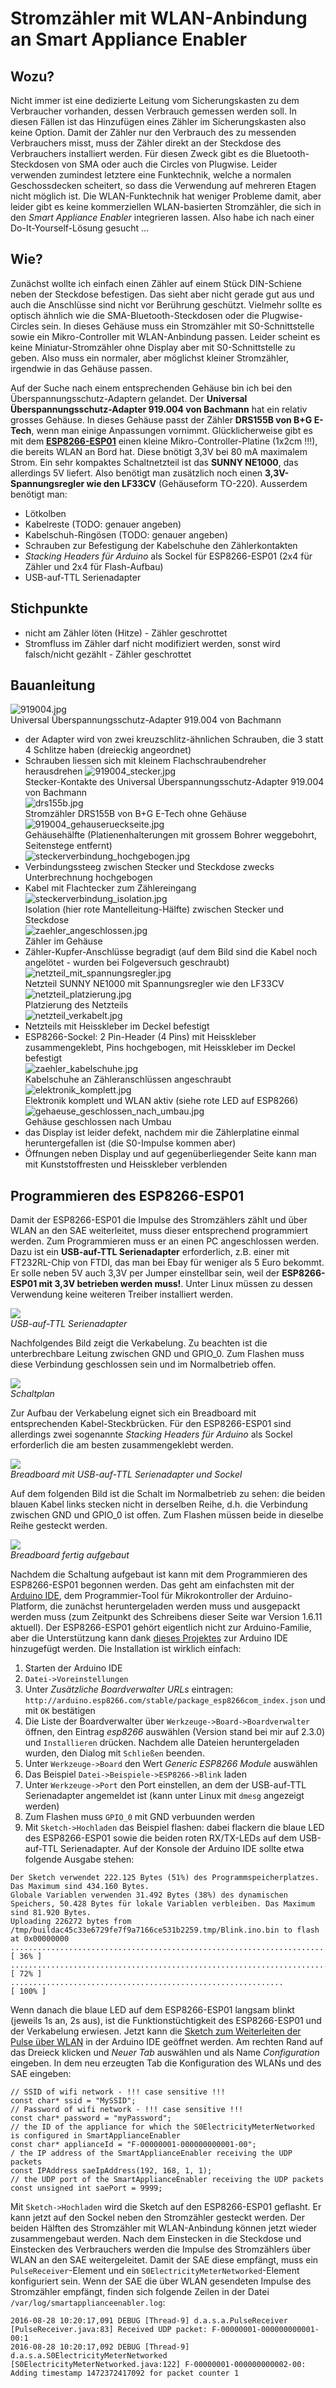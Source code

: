 # Stromzähler mit WLAN-Anbindung an Smart Appliance Enabler

## Wozu?
Nicht immer ist eine dedizierte Leitung vom Sicherungskasten zu dem Verbraucher vorhanden, dessen Verbrauch gemessen werden soll.
In diesen Fällen ist das Hinzufügen eines Zähler im Sicherungskasten also keine Option.
Damit der Zähler nur den Verbrauch des zu messenden Verbrauchers misst, muss der Zähler direkt an der Steckdose des Verbrauchers installiert werden.
Für diesen Zweck gibt es die Bluetooth-Steckdosen von SMA oder auch die Circles von Plugwise.
Leider verwenden zumindest letztere eine Funktechnik, welche a normalen Geschossdecken scheitert, so dass die Verwendung auf mehreren Etagen nicht möglich ist.
Die WLAN-Funktechnik hat weniger Probleme damit, aber leider gibt es keine kommerziellen WLAN-basierten Stromzähler, die sich in den *Smart Appliance Enabler* integrieren lassen.
Also habe ich nach einer Do-It-Yourself-Lösung gesucht ...

## Wie?
Zunächst wollte ich einfach einen Zähler auf einem Stück DIN-Schiene neben der Steckdose befestigen.
Das sieht aber nicht gerade gut aus und auch die Anschlüsse sind nicht vor Berührung geschützt.
Vielmehr sollte es optisch ähnlich wie die SMA-Bluetooth-Steckdosen oder die Plugwise-Circles sein.
In dieses Gehäuse muss ein Stromzähler mit S0-Schnittstelle sowie ein Mikro-Controller mit WLAN-Anbindung passen.
Leider scheint es keine Miniatur-Stromzähler ohne Display aber mit S0-Schnittstelle zu geben.
Also muss ein normaler, aber möglichst kleiner Stromzähler, irgendwie in das Gehäuse passen.

Auf der Suche nach einem entsprechenden Gehäuse bin ich bei den Überspannungsschutz-Adaptern gelandet.
Der **Universal Überspannungsschutz-Adapter 919.004 von Bachmann** hat ein relativ grosses Gehäuse.
In dieses Gehäuse passt der Zähler **DRS155B von B+G E-Tech**, wenn man einige Anpassungen vornimmt.
Glücklicherweise gibt es mit dem [**ESP8266-ESP01**](http://www.esp8266.com/wiki/doku.php?id=esp8266-module-family#esp-01) einen kleine Mikro-Controller-Platine (1x2cm !!!), die bereits WLAN an Bord hat.
Diese bnötigt 3,3V bei 80 mA maximalem Strom. Ein sehr kompaktes Schaltnetzteil ist das **SUNNY NE1000**, das allerdings 5V liefert.
Also benötigt man zusätzlich noch einen **3,3V-Spannungsregler wie den LF33CV** (Gehäuseform TO-220).
Ausserdem benötigt man:
- Lötkolben
- Kabelreste (TODO: genauer angeben) 
- Kabelschuh-Ringösen (TODO: genauer angeben)
- Schrauben zur Befestigung der Kabelschuhe den Zählerkontakten
- *Stacking Headers für Arduino* als Sockel für ESP8266-ESP01 (2x4 für Zähler und 2x4 für Flash-Aufbau)
- USB-auf-TTL Serienadapter

## Stichpunkte
- nicht am Zähler löten (Hitze) - Zähler geschrottet
- Stromfluss im Zähler darf nicht modifiziert werden, sonst wird falsch/nicht gezählt  - Zähler geschrottet 

## Bauanleitung
![919004.jpg](https://github.com/camueller/SmartApplianceEnabler/blob/master/pics/919004.jpg)  
Universal Überspannungsschutz-Adapter 919.004 von Bachmann
- der Adapter wird von zwei kreuzschlitz-ähnlichen Schrauben, die 3 statt 4 Schlitze haben (dreieckig angeordnet)
- Schrauben liessen sich mit kleinem Flachschraubendreher herausdrehen
![919004_stecker.jpg](https://github.com/camueller/SmartApplianceEnabler/blob/master/pics/919004_stecker.jpg)  
Stecker-Kontakte des Universal Überspannungsschutz-Adapter 919.004 von Bachmann  
![drs155b.jpg](https://github.com/camueller/SmartApplianceEnabler/blob/master/pics/drs155b.jpg)  
Stromzähler DRS155B von B+G E-Tech ohne Gehäuse  
![919004_gehauserueckseite.jpg](https://github.com/camueller/SmartApplianceEnabler/blob/master/pics/919004_gehauserueckseite.jpg)  
Gehäusehälfte (Platienenhalterungen mit grossem Bohrer weggebohrt, Seitenstege entfernt)  
![steckerverbindung_hochgebogen.jpg](https://github.com/camueller/SmartApplianceEnabler/blob/master/pics/steckerverbindung_hochgebogen.jpg)  
- Verbindungssteeg zwischen Stecker und Steckdose zwecks Unterbrechnung hochgebogen
- Kabel mit Flachtecker zum Zählereingang  
![steckerverbindung_isolation.jpg](https://github.com/camueller/SmartApplianceEnabler/blob/master/pics/steckerverbindung_isolation.jpg)  
Isolation (hier rote Mantelleitung-Hälfte) zwischen Stecker und Steckdose  
![zaehler_angeschlossen.jpg](https://github.com/camueller/SmartApplianceEnabler/blob/master/pics/zaehler_angeschlossen.jpg)   
Zähler im Gehäuse
- Zähler-Kupfer-Anschlüsse begradigt (auf dem Bild sind die Kabel noch angelötet - wurden bei Folgeversuch geschraubt)  
![netzteil_mit_spannungsregler.jpg](https://github.com/camueller/SmartApplianceEnabler/blob/master/pics/netzteil_mit_spannungsregler.jpg)  
Netzteil SUNNY NE1000 mit Spannungsregler wie den LF33CV  
![netzteil_platzierung.jpg](https://github.com/camueller/SmartApplianceEnabler/blob/master/pics/netzteil_platzierung.jpg)  
Platzierung des Netzteils  
![netzteil_verkabelt.jpg](https://github.com/camueller/SmartApplianceEnabler/blob/master/pics/netzteil_verkabelt.jpg)  
- Netzteils mit Heisskleber im Deckel befestigt
- ESP8266-Sockel: 2 Pin-Header (4 Pins) mit Heisskleber zusammengeklebt, Pins hochgebogen, mit Heisskleber im Deckel befestigt  
![zaehler_kabelschuhe.jpg](https://github.com/camueller/SmartApplianceEnabler/blob/master/pics/zaehler_kabelschuhe.jpg)  
Kabelschuhe an Zähleranschlüssen angeschraubt  
![elektronik_komplett.jpg](https://github.com/camueller/SmartApplianceEnabler/blob/master/pics/elektronik_komplett.jpg)  
Elektronik komplett und WLAN aktiv (siehe rote LED auf ESP8266)  
![gehaeuse_geschlossen_nach_umbau.jpg](https://github.com/camueller/SmartApplianceEnabler/blob/master/pics/gehaeuse_geschlossen_nach_umbau.jpg)  
Gehäuse geschlossen nach Umbau
- das Display ist leider defekt, nachdem mir die Zählerplatine einmal heruntergefallen ist (die S0-Impulse kommen aber) 
- Öffnungen neben Display und auf gegenüberliegender Seite kann man mit Kunststoffresten und Heisskleber verblenden

## Programmieren des ESP8266-ESP01

Damit der ESP8266-ESP01 die Impulse des Stromzählers zählt und über WLAN an den SAE weiterleitet, muss dieser entsprechend programmiert werden.  Zum Programmieren muss er an einen PC angeschlossen werden. Dazu ist ein **USB-auf-TTL Serienadapter** erforderlich, z.B. einer mit FT232RL-Chip von FTDI, das man bei Ebay für weniger als 5 Euro bekommt. Er solle neben 5V auch 3,3V per Jumper einstellbar sein, weil der **ESP8266-ESP01 mit 3,3V betrieben werden muss!**. Unter Linux müssen zu dessen Verwendung keine weiteren Treiber installiert werden.

![](https://github.com/camueller/SmartApplianceEnabler/blob/master/pics/FT232RLAdapter.png)  
*USB-auf-TTL Serienadapter*

Nachfolgendes Bild zeigt die Verkabelung. Zu beachten ist die unterbrechbare Leitung zwischen GND und GPIO_0.
Zum Flashen muss diese Verbindung geschlossen sein und im Normalbetrieb offen.

![](https://github.com/camueller/SmartApplianceEnabler/blob/master/pics/Schaltplan_ESP8266-01-FTDI.png)  
*Schaltplan*

Zur Aufbau der Verkabelung eignet sich ein Breadboard mit entsprechenden Kabel-Steckbrücken. Für den ESP8266-ESP01 sind allerdings zwei sogenannte *Stacking Headers für Arduino* als Sockel erforderlich die am besten zusammengeklebt werden.

![](https://github.com/camueller/SmartApplianceEnabler/blob/master/pics/FT232RLAdapter_mit_Breadboard.jpg)  
*Breadboard mit USB-auf-TTL Serienadapter und Sockel*

Auf dem folgenden Bild ist die Schalt im Normalbetrieb zu sehen: die beiden blauen Kabel links stecken nicht in derselben Reihe, d.h. die Verbindung zwischen GND und GPIO_0 ist offen. Zum Flashen müssen beide in dieselbe Reihe gesteckt werden.

![](https://github.com/camueller/SmartApplianceEnabler/blob/master/pics/FT232RLAdapter_mit_ESP8266-01.jpg)  
*Breadboard fertig aufgebaut*

Nachdem die Schaltung aufgebaut ist kann mit dem Programmieren des ESP8266-ESP01 begonnen werden. Das geht am einfachsten mit der [Arduino IDE](https://www.arduino.cc/en/Main/Software), dem Programmier-Tool für Mikrokontroller der Arduino-Platform, die zunächst heruntergeladen werden muss und ausgepackt werden muss (zum Zeitpunkt des Schreibens dieser Seite war Version 1.6.11 aktuell). Der ESP8266-ESP01 gehört eigentlich nicht zur Arduino-Familie, aber die Unterstützung kann dank [dieses Projektes](https://github.com/esp8266/Arduino) zur Arduino IDE hinzugefügt werden. Die Installation ist wirklich einfach:

1. Starten der Arduino IDE
2. ```Datei->Voreinstellungen``` 
3. Unter *Zusätzliche Boardverwalter URLs* eintragen: ```http://arduino.esp8266.com/stable/package_esp8266com_index.json``` und mit ```OK``` bestätigen
4. Die Liste der Boardverwalter über ```Werkzeuge->Board->Boardverwalter``` öffnen, den Eintrag *esp8266* auswählen (Version stand bei mir auf 2.3.0) und ```Installieren``` drücken. Nachdem alle Dateien heruntergeladen wurden, den Dialog mit ```Schließen``` beenden.
5. Unter ```Werkzeuge->Board``` den Wert *Generic ESP8266 Module* auswählen
6. Das Beispiel ```Datei->Beispiele->ESP8266->Blink``` laden
7. Unter ```Werkzeuge->Port``` den Port einstellen, an dem der USB-auf-TTL Serienadapter angemeldet ist (kann unter Linux mit ```dmesg``` angezeigt werden)
8. Zum Flashen muss ```GPIO_0``` mit GND verbuunden werden
9. Mit ```Sketch->Hochladen``` das Beispiel flashen: dabei flackern die blaue LED des ESP8266-ESP01 sowie die beiden roten RX/TX-LEDs auf dem USB-auf-TTL Serienadapter. Auf der Konsole der Arduino IDE sollte etwa folgende Ausgabe stehen:

```
Der Sketch verwendet 222.125 Bytes (51%) des Programmspeicherplatzes. Das Maximum sind 434.160 Bytes.
Globale Variablen verwenden 31.492 Bytes (38%) des dynamischen Speichers, 50.428 Bytes für lokale Variablen verbleiben. Das Maximum sind 81.920 Bytes.
Uploading 226272 bytes from /tmp/buildac45c33e6729fe7f9a7166ce531b2259.tmp/Blink.ino.bin to flash at 0x00000000
................................................................................ [ 36% ]
................................................................................ [ 72% ]
.............................................................                    [ 100% ]
```
Wenn danach die blaue LED auf dem ESP8266-ESP01 langsam blinkt (jeweils 1s an, 2s aus), ist die Funktionstüchtigkeit des ESP8266-ESP01 und der Verkabelung erwiesen. Jetzt kann die [Sketch zum Weiterleiten der Pulse über WLAN](https://github.com/camueller/SmartApplianceEnabler/blob/master/src/main/arduino/WifiS0PulseForwarder/WifiS0PulseForwarder.ino) in der Arduino IDE geöffnet werden. Am rechten Rand auf das Dreieck klicken und _Neuer Tab_ auswählen und als Name *Configuration* eingeben. In dem neu erzeugten Tab die Konfiguration des WLANs und des SAE eingeben:
```
// SSID of wifi network - !!! case sensitive !!!
const char* ssid = "MySSID";
// Password of wifi network - !!! case sensitive !!!
const char* password = "myPassword";
// the ID of the appliance for which the S0ElectricityMeterNetworked is configured in SmartApplianceEnabler
const char* applianceId = "F-00000001-000000000001-00";
/ the IP address of the SmartApplianceEnabler receiving the UDP packets
const IPAddress saeIpAddress(192, 168, 1, 1);
// the UDP port of the SmartApplianceEnabler receiving the UDP packets
const unsigned int saePort = 9999;
```
Mit ```Sketch->Hochladen``` wird die Sketch auf den ESP8266-ESP01 geflasht. Er kann jetzt auf den Sockel neben den Stromzähler gesteckt werden. Der beiden Hälften des Stromzähler mit WLAN-Anbindung können jetzt wieder zusammengebaut werden. Nach dem Einstecken in die Steckdose und Einstecken des Verbrauchers werden die Impulse des Stromzählers über WLAN an den SAE weitergeleitet. Damit der SAE diese empfängt, muss ein ```PulseReceiver```-Element und ein ```S0ElectricityMeterNetworked```-Element konfiguriert sein. Wenn der SAE die über WLAN gesendeten Impulse des Stromzähler empfängt, finden sich folgende Zeilen in der Datei ```/var/log/smartapplianceenabler.log```:

```
2016-08-28 10:20:17,091 DEBUG [Thread-9] d.a.s.a.PulseReceiver [PulseReceiver.java:83] Received UDP packet: F-00000001-000000000001-00:1
2016-08-28 10:20:17,092 DEBUG [Thread-9] d.a.s.a.S0ElectricityMeterNetworked [S0ElectricityMeterNetworked.java:122] F-00000001-000000000002-00: Adding timestamp 1472372417092 for packet counter 1
```

